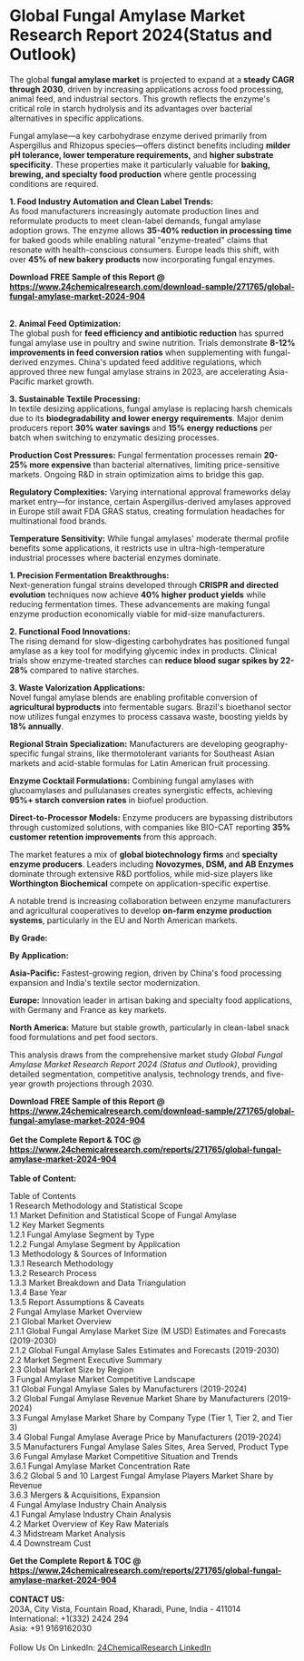 <h1>Global Fungal Amylase Market Research Report 2024(Status and Outlook)</h1><p>The global <strong>fungal amylase market</strong> is projected to expand at a <strong>steady CAGR through 2030</strong>, driven by increasing applications across food processing, animal feed, and industrial sectors. This growth reflects the enzyme's critical role in starch hydrolysis and its advantages over bacterial alternatives in specific applications.</p><p>Fungal amylase—a key carbohydrase enzyme derived primarily from Aspergillus and Rhizopus species—offers distinct benefits including <strong>milder pH tolerance, lower temperature requirements,</strong> and <strong>higher substrate specificity</strong>. These properties make it particularly valuable for <strong>baking, brewing, and specialty food production</strong> where gentle processing conditions are required.</p><p><strong>1. Food Industry Automation and Clean Label Trends:</strong><br>
As food manufacturers increasingly automate production lines and reformulate products to meet clean-label demands, fungal amylase adoption grows. The enzyme allows <strong>35-40% reduction in processing time</strong> for baked goods while enabling natural "enzyme-treated" claims that resonate with health-conscious consumers. Europe leads this shift, with over <strong>45% of new bakery products</strong> now incorporating fungal enzymes.</p><div><b>Download FREE Sample of this Report @ 
            <a href="https://www.24chemicalresearch.com/download-sample/271765/global-fungal-amylase-market-2024-904">
            https://www.24chemicalresearch.com/download-sample/271765/global-fungal-amylase-market-2024-904</a></b></div><br><p><strong>2. Animal Feed Optimization:</strong><br>
The global push for <strong>feed efficiency and antibiotic reduction</strong> has spurred fungal amylase use in poultry and swine nutrition. Trials demonstrate <strong>8-12% improvements in feed conversion ratios</strong> when supplementing with fungal-derived enzymes. China's updated feed additive regulations, which approved three new fungal amylase strains in 2023, are accelerating Asia-Pacific market growth.</p><p><strong>3. Sustainable Textile Processing:</strong><br>
In textile desizing applications, fungal amylase is replacing harsh chemicals due to its <strong>biodegradability and lower energy requirements</strong>. Major denim producers report <strong>30% water savings</strong> and <strong>15% energy reductions</strong> per batch when switching to enzymatic desizing processes.</p><p><strong>Production Cost Pressures:</strong> Fungal fermentation processes remain <strong>20-25% more expensive</strong> than bacterial alternatives, limiting price-sensitive markets. Ongoing R&amp;D in strain optimization aims to bridge this gap.</p><p><strong>Regulatory Complexities:</strong> Varying international approval frameworks delay market entry—for instance, certain Aspergillus-derived amylases approved in Europe still await FDA GRAS status, creating formulation headaches for multinational food brands.</p><p><strong>Temperature Sensitivity:</strong> While fungal amylases' moderate thermal profile benefits some applications, it restricts use in ultra-high-temperature industrial processes where bacterial enzymes dominate.</p><p><strong>1. Precision Fermentation Breakthroughs:</strong><br>
Next-generation fungal strains developed through <strong>CRISPR and directed evolution</strong> techniques now achieve <strong>40% higher product yields</strong> while reducing fermentation times. These advancements are making fungal enzyme production economically viable for mid-size manufacturers.</p><p><strong>2. Functional Food Innovations:</strong><br>
The rising demand for slow-digesting carbohydrates has positioned fungal amylase as a key tool for modifying glycemic index in products. Clinical trials show enzyme-treated starches can <strong>reduce blood sugar spikes by 22-28%</strong> compared to native starches.</p><p><strong>3. Waste Valorization Applications:</strong><br>
Novel fungal amylase blends are enabling profitable conversion of <strong>agricultural byproducts</strong> into fermentable sugars. Brazil's bioethanol sector now utilizes fungal enzymes to process cassava waste, boosting yields by <strong>18% annually</strong>.</p><p><strong>Regional Strain Specialization:</strong> Manufacturers are developing geography-specific fungal strains, like thermotolerant variants for Southeast Asian markets and acid-stable formulas for Latin American fruit processing.</p><p><strong>Enzyme Cocktail Formulations:</strong> Combining fungal amylases with glucoamylases and pullulanases creates synergistic effects, achieving <strong>95%+ starch conversion rates</strong> in biofuel production.</p><p><strong>Direct-to-Processor Models:</strong> Enzyme producers are bypassing distributors through customized solutions, with companies like BIO-CAT reporting <strong>35% customer retention improvements</strong> from this approach.</p><p>The market features a mix of <strong>global biotechnology firms</strong> and <strong>specialty enzyme producers</strong>. Leaders including <strong>Novozymes, DSM, and AB Enzymes</strong> dominate through extensive R&amp;D portfolios, while mid-size players like <strong>Worthington Biochemical</strong> compete on application-specific expertise.</p><p>A notable trend is increasing collaboration between enzyme manufacturers and agricultural cooperatives to develop <strong>on-farm enzyme production systems</strong>, particularly in the EU and North American markets.</p><p><strong>By Grade:</strong></p><p><strong>By Application:</strong></p><p><strong>Asia-Pacific:</strong> Fastest-growing region, driven by China's food processing expansion and India's textile sector modernization.</p><p><strong>Europe:</strong> Innovation leader in artisan baking and specialty food applications, with Germany and France as key markets.</p><p><strong>North America:</strong> Mature but stable growth, particularly in clean-label snack food formulations and pet food sectors.</p><p>This analysis draws from the comprehensive market study <em>Global Fungal Amylase Market Research Report 2024 (Status and Outlook)</em>, providing detailed segmentation, competitive analysis, technology trends, and five-year growth projections through 2030.</p><div><b>Download FREE Sample of this Report @ 
            <a href="https://www.24chemicalresearch.com/download-sample/271765/global-fungal-amylase-market-2024-904">
            https://www.24chemicalresearch.com/download-sample/271765/global-fungal-amylase-market-2024-904</a></b></div><br><div><b>Get the Complete Report & TOC @ 
            <a href="https://www.24chemicalresearch.com/reports/271765/global-fungal-amylase-market-2024-904">
            https://www.24chemicalresearch.com/reports/271765/global-fungal-amylase-market-2024-904</a></b></div><br>
            <b>Table of Content:</b><p>Table of Contents<br />
1 Research Methodology and Statistical Scope<br />
1.1 Market Definition and Statistical Scope of Fungal Amylase<br />
1.2 Key Market Segments<br />
1.2.1 Fungal Amylase Segment by Type<br />
1.2.2 Fungal Amylase Segment by Application<br />
1.3 Methodology & Sources of Information<br />
1.3.1 Research Methodology<br />
1.3.2 Research Process<br />
1.3.3 Market Breakdown and Data Triangulation<br />
1.3.4 Base Year<br />
1.3.5 Report Assumptions & Caveats<br />
2 Fungal Amylase Market Overview<br />
2.1 Global Market Overview<br />
2.1.1 Global Fungal Amylase Market Size (M USD) Estimates and Forecasts (2019-2030)<br />
2.1.2 Global Fungal Amylase Sales Estimates and Forecasts (2019-2030)<br />
2.2 Market Segment Executive Summary<br />
2.3 Global Market Size by Region<br />
3 Fungal Amylase Market Competitive Landscape<br />
3.1 Global Fungal Amylase Sales by Manufacturers (2019-2024)<br />
3.2 Global Fungal Amylase Revenue Market Share by Manufacturers (2019-2024)<br />
3.3 Fungal Amylase Market Share by Company Type (Tier 1, Tier 2, and Tier 3)<br />
3.4 Global Fungal Amylase Average Price by Manufacturers (2019-2024)<br />
3.5 Manufacturers Fungal Amylase Sales Sites, Area Served, Product Type<br />
3.6 Fungal Amylase Market Competitive Situation and Trends<br />
3.6.1 Fungal Amylase Market Concentration Rate<br />
3.6.2 Global 5 and 10 Largest Fungal Amylase Players Market Share by Revenue<br />
3.6.3 Mergers & Acquisitions, Expansion<br />
4 Fungal Amylase Industry Chain Analysis<br />
4.1 Fungal Amylase Industry Chain Analysis<br />
4.2 Market Overview of Key Raw Materials<br />
4.3 Midstream Market Analysis<br />
4.4 Downstream Cust</p><div><b>Get the Complete Report & TOC @ 
            <a href="https://www.24chemicalresearch.com/reports/271765/global-fungal-amylase-market-2024-904">
            https://www.24chemicalresearch.com/reports/271765/global-fungal-amylase-market-2024-904</a></b></div><br><b>CONTACT US:</b><br>
            203A, City Vista, Fountain Road, Kharadi, Pune, India - 411014<br>
            International: +1(332) 2424 294<br>
            Asia: +91 9169162030 <br><br>
            Follow Us On LinkedIn: <a href="https://www.linkedin.com/company/24chemicalresearch/">24ChemicalResearch LinkedIn</a>